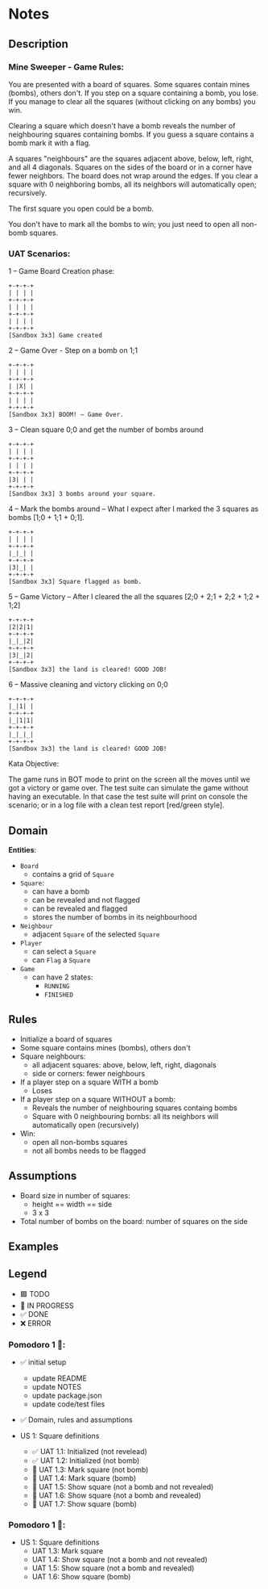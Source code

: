 # Notes

## Description

### Mine Sweeper - Game Rules:

You are presented with a board of squares. Some squares contain mines (bombs), others don't. If you step on a square containing a bomb, you lose. If you manage to clear all the squares (without clicking on any bombs) you win.

Clearing a square which doesn't have a bomb reveals the number of neighbouring squares containing bombs. If you guess a square contains a bomb mark it with a flag.

A squares "neighbours" are the squares adjacent above, below, left, right, and all 4 diagonals. Squares on the sides of the board or in a corner have fewer neighbors. The board does not wrap around the edges. If you clear a square with 0 neighboring bombs, all its neighbors will automatically open; recursively.

The first square you open could be a bomb.

You don't have to mark all the bombs to win; you just need to open all non-bomb squares.

### UAT Scenarios:

1 – Game Board Creation phase:

```
+-+-+-+
| | | |
+-+-+-+
| | | |
+-+-+-+
| | | |
+-+-+-+
[Sandbox 3x3] Game created
```

2 – Game Over - Step on a bomb on 1;1

```
+-+-+-+
| | | |
+-+-+-+
| |X| |
+-+-+-+
| | | |
+-+-+-+
[Sandbox 3x3] BOOM! – Game Over.
```

3 – Clean square 0;0 and get the number of bombs around

```
+-+-+-+
| | | |
+-+-+-+
| | | |
+-+-+-+
|3| | |
+-+-+-+
[Sandbox 3x3] 3 bombs around your square.
```

4 – Mark the bombs around – What I expect after I marked the 3 squares as bombs [1;0 + 1;1 + 0;1].

```
+-+-+-+
| | | |
+-+-+-+
|_|_| |
+-+-+-+
|3|_| |
+-+-+-+
[Sandbox 3x3] Square flagged as bomb.
```

5 – Game Victory – After I cleared the all the squares [2;0 + 2;1 + 2;2 + 1;2 + 1;2]

```
+-+-+-+
|2|2|1|
+-+-+-+
|_|_|2|
+-+-+-+
|3|_|2|
+-+-+-+
[Sandbox 3x3] the land is cleared! GOOD JOB!
```

6 – Massive cleaning and victory clicking on 0;0

```
+-+-+-+
|_|1| |
+-+-+-+
|_|1|1|
+-+-+-+
|_|_|_|
+-+-+-+
[Sandbox 3x3] the land is cleared! GOOD JOB!
```

Kata Objective:

The game runs in BOT mode to print on the screen all the moves until we got a victory or game over. The test suite can simulate the game without having an executable. In that case the test suite will print on console the scenario; or in a log file with a clean test report [red/green style].

## Domain

**Entities**:

- `Board`
  - contains a grid of `Square`
- `Square`:
  - can have a bomb
  - can be revealed and not flagged
  - can be revealed and flagged
  - stores the number of bombs in its neighbourhood
- `Neighbour`
  - adjacent `Square` of the selected `Square`
- `Player`
  - can select a `Square`
  - can `Flag` a `Square`
- `Game`
  - can have 2 states:
    - `RUNNING`
    - `FINISHED`

## Rules

- Initialize a board of squares
- Some square contains mines (bombs), others don't
- Square neighbours:
  - all adjacent squares: above, below, left, right, diagonals
  - side or corners: fewer neighbours
- If a player step on a square WITH a bomb
  - Loses
- If a player step on a square WITHOUT a bomb:
  - Reveals the number of neighbouring squares containg bombs
  - Square with 0 neighbouring bombs: all its neighbors will automatically open (recursively)
- Win:
  - open all non-bombs squares
  - not all bombs needs to be flagged

## Assumptions

- Board size in number of squares:
  - height == width == side
  - 3 x 3
- Total number of bombs on the board: number of squares on the side

## Examples

## Legend

- 🟩 TODO
- 🚧 IN PROGRESS
- ✅ DONE
- ❌ ERROR

### Pomodoro 1 🍅:

- ✅ initial setup

  - update README
  - update NOTES
  - update package.json
  - update code/test files

- ✅ Domain, rules and assumptions

- US 1: Square definitions
  - ✅ UAT 1.1: Initialized (not revelead)
  - ✅ UAT 1.2: Initialized (not bomb)
  - 🚧 UAT 1.3: Mark square (not bomb)
  - 🚧 UAT 1.4: Mark square (bomb)
  - 🚧 UAT 1.5: Show square (not a bomb and not revealed)
  - 🚧 UAT 1.6: Show square (not a bomb and revealed)
  - 🚧 UAT 1.7: Show square (bomb)

### Pomodoro 1 🍅:

- US 1: Square definitions
  - UAT 1.3: Mark square
  - UAT 1.4: Show square (not a bomb and not revealed)
  - UAT 1.5: Show square (not a bomb and revealed)
  - UAT 1.6: Show square (bomb)
